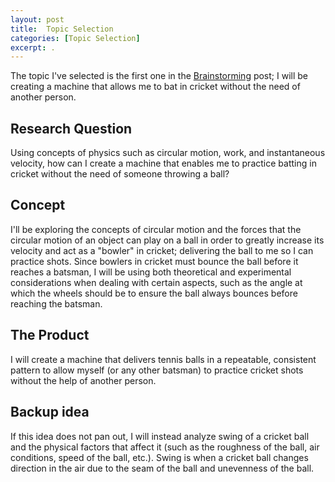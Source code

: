 ```yaml
---
layout: post
title:  Topic Selection
categories: [Topic Selection]
excerpt: .
---
```


The topic I've selected is the first one in the [Brainstorming](/brainstorming) post; I will be creating a machine that allows me to bat in cricket without the need of another person.

## Research Question

Using concepts of physics such as circular motion, work, and instantaneous velocity, how can I create a machine that enables me to practice batting in cricket without the need of someone throwing a ball?

## Concept

I'll be exploring the concepts of circular motion and the forces that the circular motion of an object can play on a ball in order to greatly increase its velocity and act as a "bowler" in cricket; delivering the ball to me so I can practice shots. Since bowlers in cricket must bounce the ball before it reaches a batsman, I will be using both theoretical and experimental considerations when dealing with certain aspects, such as the angle at which the wheels should be to ensure the ball always bounces before reaching the batsman.

## The Product

I will create a machine that delivers tennis balls in a repeatable, consistent pattern to allow myself (or any other batsman) to practice cricket shots without the help of another person.

## Backup idea

If this idea does not pan out, I will instead analyze swing of a cricket ball and the physical factors that affect it (such as the roughness of the ball, air conditions, speed of the ball, etc.). Swing is when a cricket ball changes direction in the air due to the seam of the ball and unevenness of the ball.
